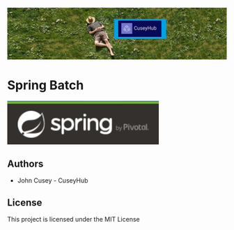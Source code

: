 ![CuseyHub](https://github.com/cusey/ImageForWiki/blob/master/Logos/CuseyHub_Banner_Small.jpg)

# Spring Batch

<img 
src="https://github.com/cusey/ImageForWiki/blob/master/Logos/SpringProjects.PNG" 
alt="Apache Spark" 
height="100px"/>  
 
## Authors
* John Cusey - CuseyHub  

## License   
This project is licensed under the MIT License
